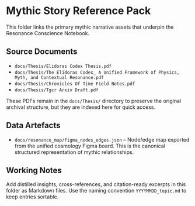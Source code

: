 # Mythic Story Reference Pack

This folder links the primary mythic narrative assets that underpin the Resonance Conscience Notebook.

## Source Documents

- `docs/Thesis/Elidoras Codex Thesis.pdf`
- `docs/Thesis/The Elidoras Codex_ A Unified Framework of Physics, Myth, and Contextual Resonance.pdf`
- `docs/Thesis/Chronicles Of Time Field Notes.pdf`
- `docs/Thesis/Tgcr Arxiv Draft.pdf`

These PDFs remain in the `docs/Thesis/` directory to preserve the original archival structure, but they are indexed here for quick access.

## Data Artefacts

- `docs/resonance_map/figma_nodes_edges.json` – Node/edge map exported from the unified cosmology Figma board. This is the canonical structured representation of mythic relationships.

## Working Notes

Add distilled insights, cross-references, and citation-ready excerpts in this folder as Markdown files. Use the naming convention `YYYYMMDD_topic.md` to keep entries sortable.
